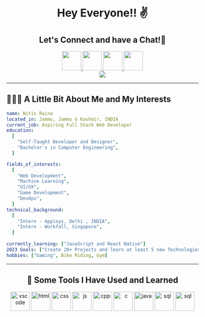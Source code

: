 <h1 font-weight="bold" align="center">
  Hey Everyone!! ✌
</h1>
<h2 align="center">Let's Connect and have a Chat!💬</h2>
<div align="center">
<a href="https://www.instagram.com/nitnraina_">
  <img height="50" src="https://cdn2.iconfinder.com/data/icons/colorful-guache-social-media-logos-1/155/social-media_instagram-256.png"/>
</a>
<a href="https://www.linkedin.com/in/nitin-kumar-4713a71a4//">
  <img height="50" src="https://cdn4.iconfinder.com/data/icons/colorful-guache-social-media-logos-1/159/social-media_linkedin-256.png"/>
</a>
<a href="https://www.twitter.com/nitinraina_">
  <img height="50" src="https://cdn2.iconfinder.com/data/icons/colorful-guache-social-media-logos-1/155/social-media_twitter-256.png"/>
</a>
<a href="https://www.instagram.com/nitinraina_">
  <img height="50" src="https://cdn4.iconfinder.com/data/icons/avatars-xmas-giveaway/128/batman_hero_avatar_comics-256.png"/>
</a>
</div>
<div align="center">
<img align="center" src="https://media3.giphy.com/media/hR6Q01jCXOr31wctJw/giphy.gif?cid=ecf05e47kn9ygslr7k71inodnnti2khacbyi3rg7uoo0uvye&ep=v1_gifs_related&rid=giphy.gif&ct=g">
</div>
<hr>
<h2>👨🏻‍💻  A Little Bit About Me and My Interests</h2>

```yaml
name: Nitin Raina
located_in: Jammu, Jammu & Kashmir, INDIA
current_job: Aspiring Full Stack Web Developer
education:
  [
    "Self-Taught Developer and Designer",
    "Bachelor's in Computer Engineering",
  ]

fields_of_interests:
  [
    "Web Development",
    "Machine Learning",
    "UI/UX",
    "Game Development",
    "DevOps",
  ]
technical_background:
  [
    "Intern - Apploys, Delhi , INDIA",
    "Intern - Workfall, Singapore",
  ]
  
currently_learning: ["JavaScript and React Native"]
2023 Goals: ["Create 20+ Projects and learn at least 5 new Technologies."]
hobbies: ["Gaming", Bike Riding, Gym]
```

<hr>
<h2 align="center">🚀  Some Tools I Have Used and Learned</h2>
<div align="center">
<img height="50" src="https://cdn.jsdelivr.net/gh/devicons/devicon/icons/vscode/vscode-original.svg" alt="vscode">
<img height="50" src="https://cdn1.iconfinder.com/data/icons/logotypes/32/badge-html-5-256.png" alt="html">
<img height="50" src="https://cdn1.iconfinder.com/data/icons/logotypes/32/badge-css-3-256.png" alt="css">
<img height="50" src="https://cdn4.iconfinder.com/data/icons/logos-and-brands/512/187_Js_logo_logos-256.png" alt="js">
<img height="50" src="https://cdn0.iconfinder.com/data/icons/icocentre-free-icons/152/f-code-cpp_128-256.png" alt="cpp">
<img height="50" src="https://cdn3.iconfinder.com/data/icons/letters-and-numbers-1/32/letter_C_blue-256.png" alt="c">
<img height="50" src="https://cdn3.iconfinder.com/data/icons/logos-and-brands-adobe/512/181_Java-256.png" alt="java">
<img height="50" src="https://cdn4.iconfinder.com/data/icons/logos-3/181/MySQL-256.png" alt="sql">
  <img height="50" src="https://cdn4.iconfinder.com/data/icons/tabler-vol-2/24/brand-bootstrap-512.png" alt="sql">
</div>
